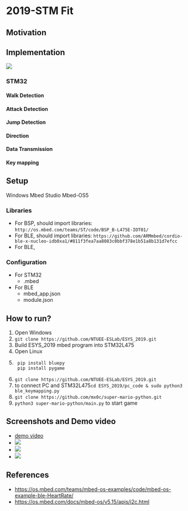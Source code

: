 # 2019-STM Fit

## Motivation

## Implementation
![](https://i.imgur.com/86JFX5c.png)
### STM32
#### Walk Detection
#### Attack Detection
#### Jump Detection
#### Direction
#### Data Transmission
#### Key mapping

## Setup
Windows 
Mbed Studio Mbed-OS5

### Libraries
* For BSP, should import libraries: `http://os.mbed.com/teams/ST/code/BSP_B-L475E-IOT01/`
* For BLE, should import libraries: `https://github.com/ARMmbed/cordio-ble-x-nucleo-idb0xa1/#811f3fea7aa8083c0bbf378e1b51a8b131d7efcc`
* For BLE, 
### Configuration
* For STM32
    * .mbed
* For BLE 
    * mbed_app.json
    * module.json

## How to run?
1. Open Windows
2. `git clone https://github.com/NTUEE-ESLab/ESYS_2019.git`
3. Build ESYS_2019 mbed program into STM32L475
4. Open Linux 
5. ```
    pip install bluepy 
    pip install pygame
    ```
6. `git clone https://github.com/NTUEE-ESLab/ESYS_2019.git`
7. to connect PC and STM32L475`cd ESYS_2019/pc_code & sudo python3 ble_keymapping.py`
8. `git clone https://github.com/mx0c/super-mario-python.git`
9. `python3 super-mario-python/main.py` to start game

## Screenshots and Demo video
* [demo video](https://drive.google.com/file/d/1jrIsBItb10eqMPvhacGpMeTStFNeKTL9/view?fbclid=IwAR1LEsNIuGHfFwhYCHltQwz8dBGymkLxZEkyJ-KoSGBGhTAmd26P39NTxR4)
* ![](https://i.imgur.com/TENwqAd.png)
* ![](https://i.imgur.com/qrfhor5.jpg)
* ![](https://i.imgur.com/FXODEY9.jpg)


## References
* https://os.mbed.com/teams/mbed-os-examples/code/mbed-os-example-ble-HeartRate/
* https://os.mbed.com/docs/mbed-os/v5.15/apis/i2c.html
